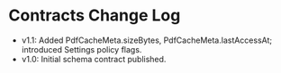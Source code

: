 # Contracts Change Log

- v1.1: Added PdfCacheMeta.sizeBytes, PdfCacheMeta.lastAccessAt; introduced Settings policy flags.
- v1.0: Initial schema contract published.

